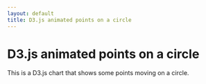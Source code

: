 ```yaml
---
layout: default
title: D3.js animated points on a circle
---
```

<head>
    <script src="http://d3js.org/d3.v4.min.js" charset="utf-8"></script>
</head>

# D3.js animated points on a circle
This is a D3.js chart that shows some points moving on a circle.

<center><svg id='d3-example' width="300" height="300"/></center> 
<script type='text/javascript' src='../../../js/d3/d3-example2.js'></script>
